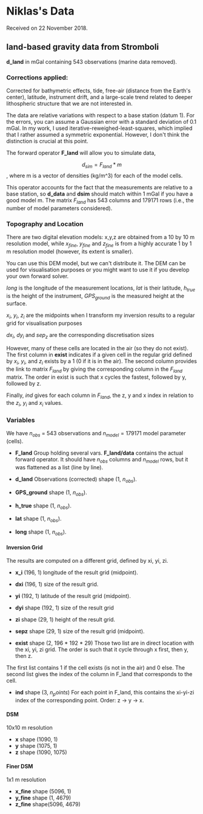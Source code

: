 # Niklas's Data
Received on 22 November 2018.


## land-based gravity data from Stromboli
**d_land** in mGal containing 543 observations (marine data removed).

### Corrections applied:

Corrected for bathymetric effects, tide, free-air (distance from the Earth's center),
latitude, instrument drift, and a large-scale trend related to
deeper lithospheric structure that we are not interested in.

The data are relative variations with respect to a base station (datum 1).
For the errors, you can assume a Gaussian error with a standard deviation of 0.1 mGal.
In my work, I used iterative-reweighed-least-squares, which implied that I rather
assumed a symmetric exponential. 
However, I don't think the distinction is crucial at this point.

The forward operator **F_land** will allow you to simulate data,

$$d_{sim} = F_{land} * m$$, where m is a vector of densities (kg/m^3)
for each of the model cells.

This operator accounts for the fact that the measurements are relative to
a base station, so **d_data** and **dsim** should match within 1 mGal
if you have a good model m.
The matrix $F_{land}$ has 543 columns and 179171 rows (i.e., the number of model parameters considered).

### Topography and Location
There are two digital elevation models: x,y,z are obtained from a 10 by 10 m
resolution model, while $x_{fine}$, $y_{fine}$ and $z_{fine}$ is from
a highly accurate 1 by 1 m
resolution model (however, its extent is smaller).

You can use this DEM model,
but we can't distribute it. The DEM can be used for visualisation purposes or
you might want to use it if you develop your own forward solver.

$long$ is the longitude of the measurement locations, $lat$ is their latitude,
$h_{true}$ is the height of the instrument, $GPS_{ground}$ is the measured height
at the surface.

$x_i$, $y_i$, $z_i$ are the midpoints when I transform my inversion results to a regular
grid for visualisation purposes

$dx_i$, $dy_i$ and $sep_z$ are the corresponding discretisation sizes

However, many of these cells are located in the air
(so they do not exist).
The first column in **exist** indicates if a given cell in the regular grid
defined by $x_i$, $y_i$, and $z_i$ exists by a 1 (0 if it is in the air).
The second column provides the link to matrix $F_{land}$ by giving
the corresponding column in the $F_{land}$ matrix.
The order in exist is such that x cycles the fastest,
followed by y, followed by z.

Finally, $ind$ gives for each column in $F_{land}$, the z, y and x index
in relation to the $z_i$, $y_i$ and $x_i$ values.

### Variables
We have $n_{obs}$ = 543 observations and $n_{model} = 179171$ model parameter (cells).

* **F_land** Group holding several vars.
**F_land/data** contains the actual forward operator. It should have $n_{obs}$
columns and $n_{model}$ rows, but it was flattened as a list (line by line).


* **d_land** Observations (corrected) shape (1, $n_{obs}$).

* **GPS_ground** shape (1, $n_{obs}$).

* **h_true** shape (1, $n_{obs}$).

* **lat** shape (1, $n_{obs}$).

* **long** shape (1, $n_{obs}$).


#### Inversion Grid
The results are computed on a different grid, defined by xi, yi, zi.

* **x_i** (196, 1) longitude of the result grid (midpoint).
* **dxi** (196, 1) size of the result grid.

* **yi** (192, 1) latitude of the result grid (midpoint).
* **dyi** shape (192, 1) size of the result grid

* **zi** shape (29, 1) height of the result grid.
* **sepz** shape (29, 1) size of the result grid (midpoint).

* **exist** shape (2, 196 * 192 * 29) Those two list are in direct location
with the xi, yi, zi grid. The order is such that it cycle through x first, then
y, then z.

The first list contains 1 if the cell exists (is not in the air) and 0 else.
The second list gives the index of the column in F_land that corresponds to the
cell.

* **ind** shape (3, $n_points$) For each point in F_land, this contains the
xi-yi-zi index of the corresponding point.
Order: z -> y -> x.


#### DSM
10x10 m resolution

* **x** shape (1090, 1)
* **y** shape (1075, 1)
* **z** shape (1090, 1075)

#### Finer DSM
1x1 m resolution

* **x_fine** shape (5096, 1)
* **y_fine** shape (1, 4679)
* **z_fine** shape(5096, 4679)
